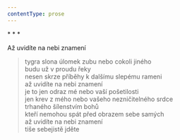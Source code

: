 ```yaml
---
contentType: prose
---
```


\* \* \*

Až uvidíte na nebi znamení

> tygra slona úlomek zubu nebo cokoli jiného  
> budu už v proudu řeky  
> nesen skrze příběhy k dalšímu slepému rameni  
> až uvidíte na nebi znamení  
> je to jen odraz mé nebo vaší pošetilosti  
> jen krev z mého nebo vašeho nezničitelného srdce  
> trhaného šílenstvím bohů  
> kteří nemohou spát před obrazem sebe samých  
> až uvidíte na nebi znamení  
> tiše sebejistě jděte
